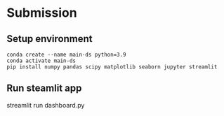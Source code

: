 # Submission
## Setup environment
```
conda create --name main-ds python=3.9
conda activate main-ds
pip install numpy pandas scipy matplotlib seaborn jupyter streamlit
```
## Run steamlit app
streamlit run dashboard.py
